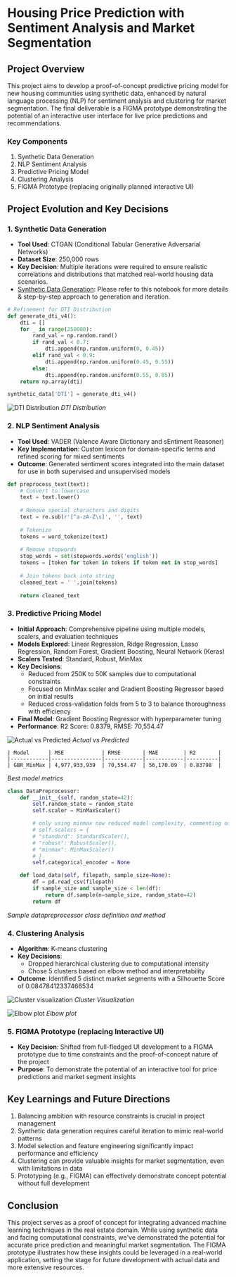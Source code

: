 # Housing Price Prediction with Sentiment Analysis and Market Segmentation

## Project Overview

This project aims to develop a proof-of-concept predictive pricing model for new housing communities using synthetic data, enhanced by natural language processing (NLP) for sentiment analysis and clustering for market segmentation. The final deliverable is a FIGMA prototype demonstrating the potential of an interactive user interface for live price predictions and recommendations.

### Key Components
1. Synthetic Data Generation
2. NLP Sentiment Analysis
3. Predictive Pricing Model
4. Clustering Analysis
5. FIGMA Prototype (replacing originally planned interactive UI)

## Project Evolution and Key Decisions

### 1. Synthetic Data Generation
- **Tool Used**: CTGAN (Conditional Tabular Generative Adversarial Networks)
- **Dataset Size**: 250,000 rows
- **Key Decision**: Multiple iterations were required to ensure realistic correlations and distributions that matched real-world housing data scenarios. 
- [Synthetic Data Generation](notebooks/synthetic_data_generation.ipynb): Please refer to this notebook for more details & step-by-step approach to generation and iteration.
```py
# Refinement for DTI Distribution
def generate_dti_v4():
    dti = []
    for _ in range(250000):
        rand_val = np.random.rand()
        if rand_val < 0.7:
            dti.append(np.random.uniform(0, 0.45))
        elif rand_val < 0.9:
            dti.append(np.random.uniform(0.45, 0.55))
        else:
            dti.append(np.random.uniform(0.55, 0.85))
    return np.array(dti)

synthetic_data['DTI'] = generate_dti_v4()
```

![DTI Distribution](outputs/readme/dti_dist_data_generation.png)
*DTI Distribution*
### 2. NLP Sentiment Analysis
- **Tool Used**: VADER (Valence Aware Dictionary and sEntiment Reasoner)
- **Key Implementation**: Custom lexicon for domain-specific terms and refined scoring for mixed sentiments
- **Outcome**: Generated sentiment scores integrated into the main dataset for use in both supervised and unsupervised models

```py
def preprocess_text(text):
    # Convert to lowercase
    text = text.lower()
    
    # Remove special characters and digits
    text = re.sub(r'[^a-zA-Z\s]', '', text)
    
    # Tokenize
    tokens = word_tokenize(text)
    
    # Remove stopwords
    stop_words = set(stopwords.words('english'))
    tokens = [token for token in tokens if token not in stop_words]
    
    # Join tokens back into string
    cleaned_text = ' '.join(tokens)
    
    return cleaned_text
```

### 3. Predictive Pricing Model
- **Initial Approach**: Comprehensive pipeline using multiple models, scalers, and evaluation techniques
- **Models Explored**: Linear Regression, Ridge Regression, Lasso Regression, Random Forest, Gradient Boosting, Neural Network (Keras)
- **Scalers Tested**: Standard, Robust, MinMax
- **Key Decisions**:
  - Reduced from 250K to 50K samples due to computational constraints
  - Focused on MinMax scaler and Gradient Boosting Regressor based on initial results
  - Reduced cross-validation folds from 5 to 3 to balance thoroughness with efficiency
- **Final Model**: Gradient Boosting Regressor with hyperparameter tuning
- **Performance**: R2 Score: 0.8379, RMSE: 70,554.47

![Actual vs Predicted](outputs/best_model_outputs/sep-5-8pm-minmax-gbr-tuned-50k/actual_vs_predicted_and_residuals.png)
*Actual vs Predicted*

```
| Model      | MSE            | RMSE       | MAE        | R2       |
|------------|----------------|------------|------------|----------|
| GBR_MinMax | 4,977,933,939  | 70,554.47  | 56,170.09  | 0.83798  |
```
*Best model metrics*

```python
class DataPreprocessor:
    def __init__(self, random_state=42):
        self.random_state = random_state
        self.scaler = MinMaxScaler()

        # only using minmax now reduced model complexity, commenting out this.
        # self.scalers = {
        # "standard": StandardScaler(),
        # "robust": RobustScaler(),
        # "minmax": MinMaxScaler()
        # }
        self.categorical_encoder = None

    def load_data(self, filepath, sample_size=None):
        df = pd.read_csv(filepath)
        if sample_size and sample_size < len(df):
            return df.sample(n=sample_size, random_state=42)
        return df
```
*Sample datapreprocessor class definition and method*

### 4. Clustering Analysis
- **Algorithm**: K-means clustering
- **Key Decisions**:
  - Dropped hierarchical clustering due to computational intensity
  - Chose 5 clusters based on elbow method and interpretability
- **Outcome**: Identified 5 distinct market segments with a Silhouette Score of 0.08478412337466534

![Cluster visualization](outputs/readme/clustervis.png)
*Cluster Visualization*

![Elbow plot](outputs/best_model_outputs/sep-8-2am-cluster-5/elbow_method.png/)
*Elbow plot*

### 5. FIGMA Prototype (replacing Interactive UI)
- **Key Decision**: Shifted from full-fledged UI development to a FIGMA prototype due to time constraints and the proof-of-concept nature of the project
- **Purpose**: To demonstrate the potential of an interactive tool for price predictions and market segment insights

## Key Learnings and Future Directions

1. Balancing ambition with resource constraints is crucial in project management
2. Synthetic data generation requires careful iteration to mimic real-world patterns
3. Model selection and feature engineering significantly impact performance and efficiency
4. Clustering can provide valuable insights for market segmentation, even with limitations in data
5. Prototyping (e.g., FIGMA) can effectively demonstrate concept potential without full development

## Conclusion

This project serves as a proof of concept for integrating advanced machine learning techniques in the real estate domain. While using synthetic data and facing computational constraints, we've demonstrated the potential for accurate price prediction and meaningful market segmentation. The FIGMA prototype illustrates how these insights could be leveraged in a real-world application, setting the stage for future development with actual data and more extensive resources.

